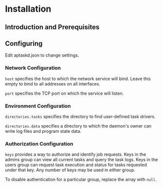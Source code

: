 Installation
============

Introduction and Prerequisites
------------------------------



Configuring
-----------

Edit aptaskd.json to change settings.

### Network Configuration ###

`host` specifies the host to which the network service will bind.  Leave this
empty to bind to all addresses on all interfaces.

`port` specifies the TCP port on which the service will listen.

### Environment Configuration ###

`directories.tasks` specifies the directory to find user-defined task drivers.

`directories.data` specifies a directory to which the daemon's owner can write
log files and program state data.

### Authorization Configuration ###

`keys` provides a way to authorize and identify job requests.  Keys in the
admins group can view all current tasks and query the task logs.  Keys in the
users group can request task execution and status for tasks requested under
that key.  Any number of keys may be used in either group.

To disable authentication for a particular group, replace the array with
`null`.

